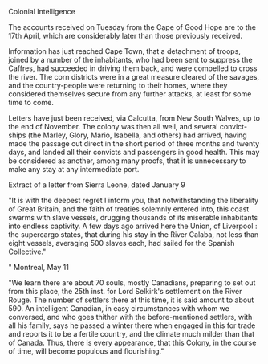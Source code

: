   Colonial Intelligence  The accounts received on Tuesday from the Cape of Good Hope are to the 17th April, which are considerably later than those previously received.  Information has just reached Cape Town, that a detachment of troops, joined by a number of the inhabitants, who had been sent to suppress the Caffres, had succeeded in driving them back, and were compelled to cross the river. The corn districts were in a great measure cleared of the savages, and the country-people were returning to their homes, where they considered themselves secure from any further attacks, at least for some time to come.  Letters have just been received, via Calcutta, from New South Walves, up to the end of November. The colony was then all well, and several convict-ships (the Marley, Glory, Mario, Isabella, and others) had arrived, having made the passage out direct in the short period of three months and twenty days, and landed all their convicts and passengers in good health. This may be considered as another, among many proofs, that it is unnecessary to make any stay at any intermediate port.  Extract of a letter from Sierra Leone, dated January 9  "It is with the deepest regret I inform you, that notwithstanding the liberality of Great Britain, and the faith of treaties solemnly entered into, this coast swarms with slave vessels, drugging thousands of its miserable inhabitants into endless captivity. A few days ago arrived here the Union, of Liverpool : the supercargo states, that during his stay in the River Calaba, not less than eight vessels, averaging 500 slaves each, had sailed for the Spanish Collective."  " Montreal, May 11  "We learn there are about 70 souls, mostly Canadians, preparing to set out from this place, the 25th inst. for Lord Selkirk's settlement on the River Rouge. The number of settlers there at this time, it is said amount to about 590. An intelligent Canadian, in easy circumstances with whom we conversed, and who goes thither with the before-mentioned settlers, with all his family, says he passed a winter there when engaged in this for trade and reports it to be a fertile country, and the climate much milder than that of Canada. Thus, there is every appearance, that this Colony, in the course of time, will become populous and flourishing."  